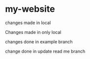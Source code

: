 # my-website

changes made in local

Changes made in only local

changes done in example branch

change done in update read me branch
